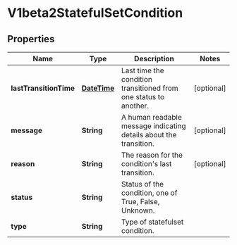 

# V1beta2StatefulSetCondition

## Properties

Name | Type | Description | Notes
------------ | ------------- | ------------- | -------------
**lastTransitionTime** | [**DateTime**](DateTime.md) | Last time the condition transitioned from one status to another. |  [optional]
**message** | **String** | A human readable message indicating details about the transition. |  [optional]
**reason** | **String** | The reason for the condition&#39;s last transition. |  [optional]
**status** | **String** | Status of the condition, one of True, False, Unknown. | 
**type** | **String** | Type of statefulset condition. | 



